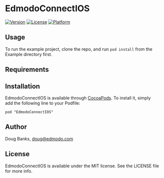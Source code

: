 # EdmodoConnectIOS

[![Version](https://img.shields.io/cocoapods/v/EdmodoConnectIOS.svg?style=flat)](http://cocoadocs.org/docsets/EdmodoConnectIOS)
[![License](https://img.shields.io/cocoapods/l/EdmodoConnectIOS.svg?style=flat)](http://cocoadocs.org/docsets/EdmodoConnectIOS)
[![Platform](https://img.shields.io/cocoapods/p/EdmodoConnectIOS.svg?style=flat)](http://cocoadocs.org/docsets/EdmodoConnectIOS)

## Usage

To run the example project, clone the repo, and run `pod install` from the Example directory first.

## Requirements

## Installation

EdmodoConnectIOS is available through [CocoaPods](http://cocoapods.org). To install
it, simply add the following line to your Podfile:

    pod "EdmodoConnectIOS"

## Author

Doug Banks, doug@edmodo.com

## License

EdmodoConnectIOS is available under the MIT license. See the LICENSE file for more info.

